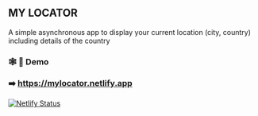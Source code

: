 ## MY LOCATOR

A simple asynchronous app to display your current location (city, country) including details of the country

### <p> 🕸️ 🔑 Demo </p> ➡️ https://mylocator.netlify.app

[![Netlify Status](https://api.netlify.com/api/v1/badges/2a5b28aa-cd42-41de-b423-9811576f6f16/deploy-status)](https://app.netlify.com/sites/mylocator/deploys)
